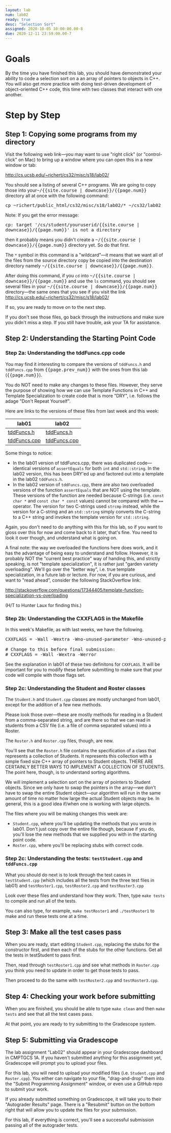 ```yaml
---
layout: lab
num: lab02
ready: true
desc: "Selection Sort"
assigned: 2020-10-05 10:00:00.00-8
due: 2020-12-11 23:59:00.00-7
---
```


# Goals 

By the time you have finished this lab, you should have demonstrated your ability to code a selection sort on a an array of pointers to objects in C++. You will also get more practice with doing test-driven development of object-oriented C++ code, this time with two classes that interact with one another.

# Step by Step 

## Step 1: Copying some programs from my directory 

Visit the following web link—you may want to use "right click" (or "control-click" on Mac) to bring up a window where you can open this in a new window or tab:

<http://cs.ucsb.edu/~richert/cs32/misc/s18/lab02/>

You should see a listing of several C++ programs. We are going to copy those into your<tt>~/{{site.course | downcase}}/{{page.num}}</tt> directory all at once with the following command:

<div>
<tt>cp ~richert/public_html/cs32/misc/s18/lab02/* ~/cs32/lab02</tt>
</div>

Note: If you get the error message:


<div>
<tt>cp: target '/cs/student/youruserid/{{site.course | downcase}}/{{page.num}}' is not a directory</tt>
</div>

then it probably means you didn't create a <tt>~/{{site.course | downcase}}/{{page.num}}</tt> directory yet. So do that first.

The `*` symbol in this command is a "wildcard"—it means that we want all of the files from the source directory copy be copied into the destination directory namely <tt>~/{{site.course | downcase}}/{{page.num}}</tt>.

After doing this command, if you `cd` into <tt>~/{{site.course | downcase}}/{{page.num}}</tt> and use the `ls` command, you should see several files in your <tt>~/{{site.course | downcase}}/{{page.num}}</tt> directory&mdash;the same ones that you see if you visit the link <http://cs.ucsb.edu/~richert/cs32/misc/s18/lab02/>


If so, you are ready to move on to the next step.

If you don't see those files, go back through the instructions and make sure you didn't miss a step. If you still have trouble, ask your TA for assistance.

## Step 2: Understanding the Starting Point Code

### Step 2a: Understanding the tddFuncs.cpp code

You may find it interesting to compare the versions of `tddFuncs.h` and `tddFuncs.cpp` from <tt>{{page.prev_num}}</tt> with the ones from this lab (<tt>{{page.num}}</tt>).

You do NOT need to make any changes to these files.  However, they serve the purpose of showing how we can use Template Functions in C++ and Template Specialization to create code that is more "DRY", i.e. follows the adage "Don't Repeat Yourself".

Here are links to the versions of these files from last week and this week:


| lab01 | lab02 |
|-------|-------|
| [tddFuncs.h](http://cs.ucsb.edu/~richert/cs32/misc/lab01/tddFuncs.h) | [tddFuncs.h](http://cs.ucsb.edu/~richert/cs32/misc/lab02/tddFuncs.h) | 
| [tddFuncs.cpp](http://cs.ucsb.edu/~richert/cs32/misc/lab01/tddFuncs.cpp) | [tddFuncs.cpp](http://cs.ucsb.edu/~richert/cs32/misc/lab02/tddFuncs.cpp) | 

Some things to notice:

* In the lab01 version of tddFuncs.cpp, there was duplicated code&mdash;identical versions of `assertEquals` for both `int` and `std::string`.   In the lab02 version, this has been DRY'ed up and factored out into a template in the lab02 `tddFuncs.h`.
* In the lab02 version of `tddFuncs.cpp`, there are also two overloaded versions of the function `assertEquals` that are NOT using the template.  These versions of the function are needed because C-strings (i.e. `const char *` and `const char * const` values)  cannot be compared with the `==` operator. The version for two C-strings used `strcmp` instead, while the version for a C-string and an `std::string` simply converts the C-string to a C++ string and invokes the template version for `std::string`.

Again, you don't need to do anything with this for this lab, so if you want to gloss over this for now and come back to it later, that's fine. You need to look it over though, and understand what is going on.

A final note: the way we overloaded the functions here does work, and it has the advantage of being easy to understand and follow. However, it is probably NOT the "current best practice" way of handing this, and strictly speaking, is not "template specialization", it is rather just "garden variety overloading". We'll go over the "better way", i.e. true template specialization, in a future lab or lecture.  For now, if you are curious, and want to "read ahead", consider the following StackOverflow link:

<http://stackoverflow.com/questions/17344405/template-function-specialization-vs-overloading>

(H/T to Hunter Laux for finding this.)

### Step 2b: Understanding the CXXFLAGS in the Makefile

In this week's Makefile, as with last weeks, we have the following.
<pre>
CXXFLAGS = -Wall -Wextra -Wno-unused-parameter -Wno-unused-private-field

# Change to this before final submission:
# CXXFLAGS = -Wall -Wextra -Werror
</pre>

See the explanation in lab01 of these two definitons for `CXXFLAGS`. It will be important for you to modify these before submitting to make sure that your code will compile with those flags set.

### Step 2c: Understanding the Student and Roster classes

The `Student.h` and `Student.cpp` classes are mostly unchanged from lab01, except for the addition of a few new methods.   

Please look those over&mdash;these are mostly methods for reading in a Student from a comma-separated string, and are there so that we can read in students from a CSV file  (i.e. a file of comma separated values) into a Roster.

The `Roster.h` and `Roster.cpp` files, though, are new.

You'll see that the `Roster.h` file contains the specification of a class that represents a collection of Students. It represents this collection with a simple fixed size C++ array of pointers to Student objects. THERE ARE CERTAINLY BETTER WAYS TO IMPLEMENT A COLLECTION OF STUDENTS. The point here, though, is to understand sorting algorithms.

We will implement a selection sort on the array of pointers to Student objects. Since we only have to swap the pointers in the array&mdash;we don't have to swap the entire Student object&mdash;our algorithm will run in the same amount of time no matter how large the actual Student objects may be.   In general, this is a good idea if/when one is working with large objects.

The files where you will be making changes this week are:
* `Student.cpp`, where you'll be updating the methods that you wrote in lab01.  Don't just copy over the entire file though, because if you do, you'll lose the new methods that we supplied you with in the starting point code.
* `Roster.cpp`, where you'll be replacing stubs with correct code.

### Step 2c: Understanding the tests: `testStudent.cpp` and `tddFuncs.cpp`

What you should do next is to look through the test cases in `testStudent.cpp` (which includes all the tests from the three test files in lab01) and `testRoster1.cpp`, `testRoster2.cpp` and `testRoster3.cpp`

Look over these files and understand how they work. Then, type `make tests` to compile and run all of the tests.

You can also type, for example, `make testRoster1` and `./testRoster1` to make and run these tests one at a time.

## Step 3: Make all the test cases pass

When you are ready, start editing `Student.cpp`, replacing the stubs for the constructor first, and then each of the stubs for the other functions.    Get all the tests in testStudent to pass first.

Then, read through `testRoster1.cpp` and see what methods in `Roster.cpp` you think you need to update in order to get those tests to pass.

Then proceed to do the same with `testRoster2.cpp` and `testRoster3.cpp`.


## Step 4: Checking your work before submitting

When you are finished, you should be able to type  `make clean` and then `make tests` and see that all the test cases pass.

At that point, you are ready to try submitting to the Gradescope system.

## Step 5: Submitting via Gradescope

The lab assignment "Lab02" should appear in your Gradescope dashboard in CMPTGCS 1A. If you haven't submitted anything for this assignment yet, Gradescope will prompt you to upload your files.

For this lab, you will need to upload your modified files (i.e. `Student.cpp` and `Roster.cpp`). You either can navigate to your file, "drag-and-drop" them into the "Submit Programming Assignment" window, or even use a GitHub repo to submit your work.

If you already submitted something on Gradescope, it will take you to their "Autograder Results" page. There is a "Resubmit" button on the bottom right that will allow you to update the files for your submission.

For this lab, if everything is correct, you'll see a successful submission passing all of the autograder tests.


